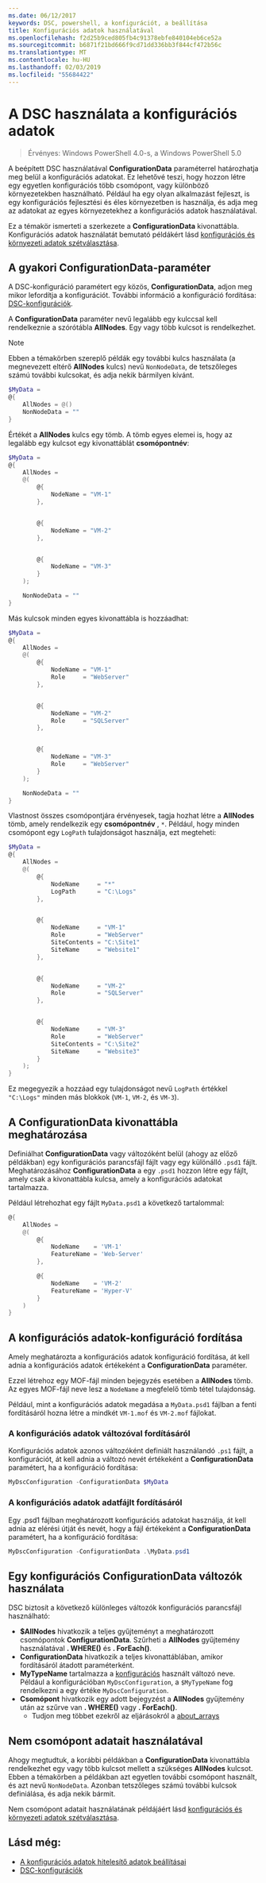 ```yaml
---
ms.date: 06/12/2017
keywords: DSC, powershell, a konfigurációt, a beállítása
title: Konfigurációs adatok használatával
ms.openlocfilehash: f2d25b9ced805fb4c91378ebfe840104eb6ce52a
ms.sourcegitcommit: b6871f21bd666f9cd71dd336bb3f844cf472b56c
ms.translationtype: MT
ms.contentlocale: hu-HU
ms.lasthandoff: 02/03/2019
ms.locfileid: "55684422"
---
```

# <a name="using-configuration-data-in-dsc"></a>A DSC használata a konfigurációs adatok

> Érvényes: Windows PowerShell 4.0-s, a Windows PowerShell 5.0

A beépített DSC használatával **ConfigurationData** paraméterrel határozhatja meg belül a konfigurációs adatokat.
Ez lehetővé teszi, hogy hozzon létre egy egyetlen konfigurációs több csomópont, vagy különböző környezetekben használható.
Például ha egy olyan alkalmazást fejleszt, is egy konfigurációs fejlesztési és éles környezetben is használja, és adja meg az adatokat az egyes környezetekhez a konfigurációs adatok használatával.

Ez a témakör ismerteti a szerkezete a **ConfigurationData** kivonattábla.
Konfigurációs adatok használatát bemutató példákért lásd [konfigurációs és környezeti adatok szétválasztása](separatingEnvData.md).

## <a name="the-configurationdata-common-parameter"></a>A gyakori ConfigurationData-paraméter

A DSC-konfiguráció paramétert egy közös, **ConfigurationData**, adjon meg mikor lefordítja a konfigurációt.
További információ a konfiguráció fordítása: [DSC-konfigurációk](configurations.md).

A **ConfigurationData** paraméter nevű legalább egy kulccsal kell rendelkeznie a szórótábla **AllNodes**.
Egy vagy több kulcsot is rendelkezhet.

> [!NOTE]
> Ebben a témakörben szereplő példák egy további kulcs használata (a megnevezett eltérő **AllNodes** kulcs) nevű `NonNodeData`, de tetszőleges számú további kulcsokat, és adja nekik bármilyen kívánt.

```powershell
$MyData =
@{
    AllNodes = @()
    NonNodeData = ""
}
```

Értékét a **AllNodes** kulcs egy tömb. A tömb egyes elemei is, hogy az legalább egy kulcsot egy kivonattáblát **csomópontnév**:

```powershell
$MyData =
@{
    AllNodes =
    @(
        @{
            NodeName = "VM-1"
        },


        @{
            NodeName = "VM-2"
        },


        @{
            NodeName = "VM-3"
        }
    );

    NonNodeData = ""
}
```

Más kulcsok minden egyes kivonattábla is hozzáadhat:

```powershell
$MyData =
@{
    AllNodes =
    @(
        @{
            NodeName = "VM-1"
            Role     = "WebServer"
        },


        @{
            NodeName = "VM-2"
            Role     = "SQLServer"
        },


        @{
            NodeName = "VM-3"
            Role     = "WebServer"
        }
    );

    NonNodeData = ""
}
```

Vlastnost összes csomópontjára érvényesek, tagja hozhat létre a **AllNodes** tömb, amely rendelkezik egy **csomópontnév** , `*`.
Például, hogy minden csomópont egy `LogPath` tulajdonságot használja, ezt megteheti:

```powershell
$MyData =
@{
    AllNodes =
    @(
        @{
            NodeName     = "*"
            LogPath      = "C:\Logs"
        },


        @{
            NodeName     = "VM-1"
            Role         = "WebServer"
            SiteContents = "C:\Site1"
            SiteName     = "Website1"
        },


        @{
            NodeName     = "VM-2"
            Role         = "SQLServer"
        },


        @{
            NodeName     = "VM-3"
            Role         = "WebServer"
            SiteContents = "C:\Site2"
            SiteName     = "Website3"
        }
    );
}
```

Ez megegyezik a hozzáad egy tulajdonságot nevű `LogPath` értékkel `"C:\Logs"` minden más blokkok (`VM-1`, `VM-2`, és `VM-3`).

## <a name="defining-the-configurationdata-hashtable"></a>A ConfigurationData kivonattábla meghatározása

Definiálhat **ConfigurationData** vagy változóként belül (ahogy az előző példákban) egy konfigurációs parancsfájl fájlt vagy egy különálló `.psd1` fájlt.
Meghatározásához **ConfigurationData** a egy `.psd1` hozzon létre egy fájlt, amely csak a kivonattábla kulcsa, amely a konfigurációs adatokat tartalmazza.

Például létrehozhat egy fájlt `MyData.psd1` a következő tartalommal:

```powershell
@{
    AllNodes =
    @(
        @{
            NodeName    = 'VM-1'
            FeatureName = 'Web-Server'
        },

        @{
            NodeName    = 'VM-2'
            FeatureName = 'Hyper-V'
        }
    )
}
```

## <a name="compiling-a-configuration-with-configuration-data"></a>A konfigurációs adatok-konfiguráció fordítása

Amely meghatározta a konfigurációs adatok konfiguráció fordítása, át kell adnia a konfigurációs adatok értékeként a **ConfigurationData** paraméter.

Ezzel létrehoz egy MOF-fájl minden bejegyzés esetében a **AllNodes** tömb.
Az egyes MOF-fájl neve lesz a `NodeName` a megfelelő tömb tétel tulajdonság.

Például, mint a konfigurációs adatok megadása a `MyData.psd1` fájlban a fenti fordításáról hozna létre a mindkét `VM-1.mof` és `VM-2.mof` fájlokat.

### <a name="compiling-a-configuration-with-configuration-data-using-a-variable"></a>A konfigurációs adatok változóval fordításáról

Konfigurációs adatok azonos változóként definiált használandó `.ps1` fájlt, a konfigurációt, át kell adnia a változó nevét értékeként a **ConfigurationData** paramétert, ha a konfiguráció fordítása:

```powershell
MyDscConfiguration -ConfigurationData $MyData
```

### <a name="compiling-a-configuration-with-configuration-data-using-a-data-file"></a>A konfigurációs adatok adatfájlt fordításáról

Egy .psd1 fájlban meghatározott konfigurációs adatokat használja, át kell adnia az elérési útját és nevét, hogy a fájl értékeként a **ConfigurationData** paramétert, ha a konfiguráció fordítása:

```powershell
MyDscConfiguration -ConfigurationData .\MyData.psd1
```

## <a name="using-configurationdata-variables-in-a-configuration"></a>Egy konfigurációs ConfigurationData változók használata

DSC biztosít a következő különleges változók konfigurációs parancsfájl használható:

- **$AllNodes** hivatkozik a teljes gyűjteményt a meghatározott csomópontok **ConfigurationData**. Szűrheti a **AllNodes** gyűjtemény használatával **. WHERE()** és **. ForEach()**.
- **ConfigurationData** hivatkozik a teljes kivonattáblában, amikor fordításáról átadott paraméterként.
- **MyTypeName** tartalmazza a [konfigurációs](configurations.md) használt változó neve. Például a konfigurációban `MyDscConfiguration`, a `$MyTypeName` fog rendelkezni a egy értéke `MyDscConfiguration`.
- **Csomópont** hivatkozik egy adott bejegyzést a **AllNodes** gyűjtemény után az szűrve van **. WHERE()** vagy **. ForEach()**.
  - Tudjon meg többet ezekről az eljárásokról a [about_arrays](/powershell/reference/3.0/Microsoft.PowerShell.Core/About/about_Arrays.md)

## <a name="using-non-node-data"></a>Nem csomópont adatait használatával

Ahogy megtudtuk, a korábbi példákban a **ConfigurationData** kivonattábla rendelkezhet egy vagy több kulcsot mellett a szükséges **AllNodes** kulcsot.
Ebben a témakörben a példákban azt egyetlen további csomópont használt, és azt nevű `NonNodeData`.
Azonban tetszőleges számú további kulcsok definiálása, és adja nekik bármit.

Nem csomópont adatait használatának példájáért lásd [konfigurációs és környezeti adatok szétválasztása](separatingEnvData.md).

## <a name="see-also"></a>Lásd még:

- [A konfigurációs adatok hitelesítő adatok beállításai](configDataCredentials.md)
- [DSC-konfigurációk](configurations.md)